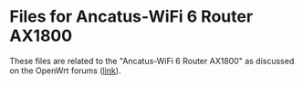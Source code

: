 # Files for Ancatus-WiFi 6 Router AX1800

These files are related to the "Ancatus-WiFi 6 Router AX1800" as discussed on the OpenWrt forums ([link](https://forum.openwrt.org/t/adding-openwrt-support-for-ancatus-a6-wifi-6-ax1800-ax3/104649)).

